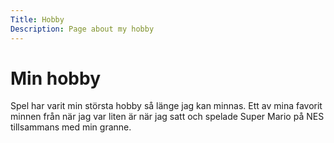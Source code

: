 ```yaml
---
Title: Hobby
Description: Page about my hobby
---
```


Min hobby
===========

Spel har varit min största hobby så länge jag kan minnas. Ett av mina favorit minnen från när jag var liten är när jag satt och spelade Super Mario på NES tillsammans med min granne.